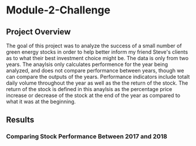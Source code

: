 # Module-2-Challenge
## Project Overview
The goal of this project was to analyze the success of a small number of green energy stocks in order to help better inform my friend Steve's clients as to what their best investment choice might be. The data is only from two years. The anaylsis only calculates performence for the year being analyzed, and does not compare performance between years, though we can compare the outputs of the years. Performance indicators include totalt daily volume throughout the year as well as the the return of the stock. The return of the stock is defined in this anaylsis as the percentage price increase or decrease of the stock at the end of the year as compared to what it was at the beginning.
## Results
### Comparing Stock Performance Between 2017 and 2018
